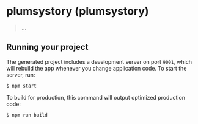 
# plumsystory (plumsystory)

> ...

## Running your project

The generated project includes a development server on port `9001`, which will rebuild the app whenever you change application code. To start the server, run:

```bash
$ npm start
```

To build for production, this command will output optimized production code:

```bash
$ npm run build
```
